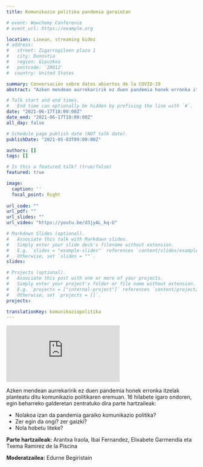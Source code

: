 ```yaml
---
title: Komunikazio politika pandemia garaiotan

# event: Wowchemy Conference
# event_url: https://example.org

location: Linean, streaming bidez
# address:
#   street: Zigarrogileen plaza 1
#   city: Donostia
#   region: Gipuzkoa
#   postcode: '20012'
#  country: United States

summary: Conversación sobre datos abiertos de la COVID-19
abstract: "Azken mendean aurrekaririk ez duen pandemia honek erronka itzelak planteatu ditu komunikazio politikaren eremuan. 16 hilabete igaro ondoren, egin beharreko galderen bueltan elkarrizketa izango dugu."

# Talk start and end times.
#   End time can optionally be hidden by prefixing the line with `#`.
date: "2021-06-17T18:00:00Z"
date_end: "2021-06-17T19:00:00Z"
all_day: false

# Schedule page publish date (NOT talk date).
publishDate: "2021-05-03T09:00:00Z"

authors: []
tags: []

# Is this a featured talk? (true/false)
featured: true

image:
  caption: ''
  focal_point: Right
  
url_code: ""
url_pdf: ""
url_slides: ""
url_video: "https://youtu.be/d3jyAL_kq-U"

# Markdown Slides (optional).
#   Associate this talk with Markdown slides.
#   Simply enter your slide deck's filename without extension.
#   E.g. `slides = "example-slides"` references `content/slides/example-slides.md`.
#   Otherwise, set `slides = ""`.
slides:

# Projects (optional).
#   Associate this post with one or more of your projects.
#   Simply enter your project's folder or file name without extension.
#   E.g. `projects = ["internal-project"]` references `content/project/deep-learning/index.md`.
#   Otherwise, set `projects = []`.
projects:

translationKey: komunikaziopolitika
---
```


<div class="video-responsive">
<iframe src="https://www.youtube.com/embed/d3jyAL_kq-U" title="COVID-19aren Liburu Zuriaren aurkezpenaren zuzeneko emisioa" frameborder="0" allow="accelerometer; autoplay; clipboard-write; encrypted-media; gyroscope; picture-in-picture" allowfullscreen></iframe>
</div>

 Azken mendean aurrekaririk ez duen pandemia honek erronka itzelak planteatu ditu komunikazio politikaren eremuan. 16 hilabete igaro ondoren, egin beharreko galderetan zentratuko dira parte hartzaileak:

- Nolakoa izan da pandemia garaiko komunikazio politika?
- Zer egin da ongi? zer gaizki?
- Nola hobetu liteke?


**Parte hartzaileak:** Arantxa Iraola, Ibai Fernandez, Elixabete Garmendia eta  Txema Ramirez de la Piscina

**Moderatzailea:** Edurne Begiristain
